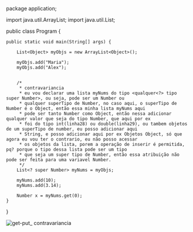 package application;

import java.util.ArrayList;
import java.util.List;

public class Program {

	public static void main(String[] args) {

		List<Object> myObjs = new ArrayList<Object>();
		
		myObjs.add("Maria");
		myObjs.add("Alex");
		
		
		/*
		 * contravariancia
		 * eu vou declarar uma lista myNums do tipo <qualquer<?> tipo super Number>, ou seja, pode ser um Number ou
		 * qualquer superTipo de Number, no caso aqui, o superTipo de Number é o Object, então essa minha lista myNums aqui
		 * pode ser tanto Number como Object, então nessa adicionar qualquer valor que seja do tipo Number, que aqui por ex
		 * foi do tipo int(linha28) ou double(linha29), ou tambem objetos de um superTipo de number, eu posso adicionar aqui
		 * String, e posso adicionar aqui por ex Objetos Object, só que agora eu vou ter o contrario, eu não posso acessar
		 * os objetos da lista, porem a operação de inserir é permitida, pq? porque o tipo dessa lista pode ser um tipo
		 * que seja um super tipo de Number, então essa atribuição não pode ser feita para uma variavel Number.
		 */
		List<? super Number> myNums = myObjs;
		
		myNums.add(10);
		myNums.add(3.14);
		
		Number x = myNums.get(0);
	}
}

![get-put_ contravariancia](https://user-images.githubusercontent.com/61166475/154862273-133ba729-f221-4f89-8fee-0e278a1199a7.png)
